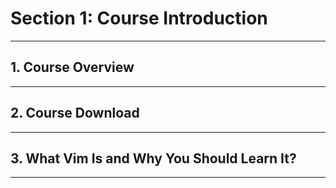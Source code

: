 # Section 1: Course Introduction

---

## 1. Course Overview

---

## 2. Course Download

---

## 3. What Vim Is and Why You Should Learn It?

---
